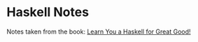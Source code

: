 # Haskell Notes
Notes taken from the book: [Learn You a Haskell for Great Good!](http://learnyouahaskell.com/)

